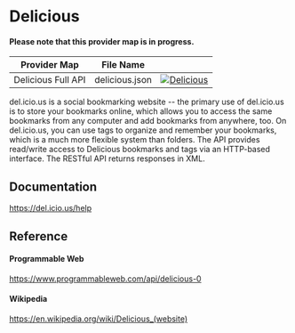 # Delicious

#### Please note that this provider map is in progress.

| Provider Map | File Name | |
|------------------------------|------------------------------|--------------------------------------------------------------------------------------------------------------------------------------------------------------------------------------------------------------------------------------------------------------------|
| Delicious Full API | delicious.json | [![Delicious](https://d233zlhvpze22y.cloudfront.net/github/AddBitScoopXSmall.png)](https://bitscoop.com/maps/create?source=https://raw.githubusercontent.com/bitscooplabs/provider-maps/master/delicious/delicious.json) |

del.icio.us is a social bookmarking website -- the primary use of del.icio.us is to store your bookmarks online, which allows you to access the same bookmarks from any computer and add bookmarks from anywhere, too. On del.icio.us, you can use tags to organize and remember your bookmarks, which is a much more flexible system than folders. The API provides read/write access to Delicious bookmarks and tags via an HTTP-based interface. The RESTful API returns responses in XML.

## Documentation
https://del.icio.us/help

## Reference

#### Programmable Web
https://www.programmableweb.com/api/delicious-0

#### Wikipedia
https://en.wikipedia.org/wiki/Delicious_(website)
